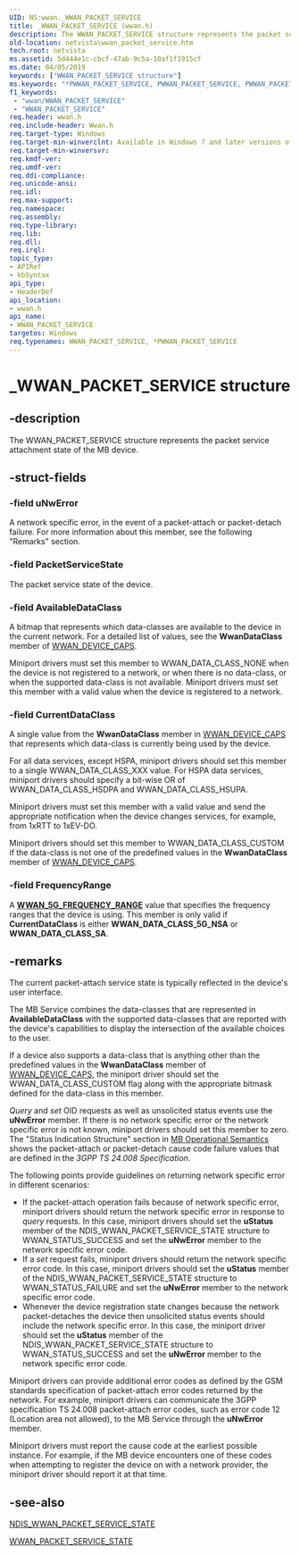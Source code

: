 ```yaml
---
UID: NS:wwan._WWAN_PACKET_SERVICE
title: _WWAN_PACKET_SERVICE (wwan.h)
description: The WWAN_PACKET_SERVICE structure represents the packet service attachment state of the MB device.
old-location: netvista\wwan_packet_service.htm
tech.root: netvista
ms.assetid: 5d444e1c-cbcf-47ab-9c5a-10af1f1915cf
ms.date: 04/05/2019
keywords: ["WWAN_PACKET_SERVICE structure"]
ms.keywords: "*PWWAN_PACKET_SERVICE, PWWAN_PACKET_SERVICE, PWWAN_PACKET_SERVICE structure pointer [Network Drivers Starting with Windows Vista], WWAN_PACKET_SERVICE, WWAN_PACKET_SERVICE structure [Network Drivers Starting with Windows Vista], WwanRef_ce147c69-a83d-42fd-9b08-7a12e6ecaf1a.xml, _WWAN_PACKET_SERVICE, netvista.wwan_packet_service, wwan/PWWAN_PACKET_SERVICE, wwan/WWAN_PACKET_SERVICE"
f1_keywords:
 - "wwan/WWAN_PACKET_SERVICE"
 - "WWAN_PACKET_SERVICE"
req.header: wwan.h
req.include-header: Wwan.h
req.target-type: Windows
req.target-min-winverclnt: Available in Windows 7 and later versions of Windows.
req.target-min-winversvr: 
req.kmdf-ver: 
req.umdf-ver: 
req.ddi-compliance: 
req.unicode-ansi: 
req.idl: 
req.max-support: 
req.namespace: 
req.assembly: 
req.type-library: 
req.lib: 
req.dll: 
req.irql: 
topic_type:
- APIRef
- kbSyntax
api_type:
- HeaderDef
api_location:
- wwan.h
api_name:
- WWAN_PACKET_SERVICE
targetos: Windows
req.typenames: WWAN_PACKET_SERVICE, *PWWAN_PACKET_SERVICE
---
```


# _WWAN_PACKET_SERVICE structure


## -description


The WWAN_PACKET_SERVICE structure represents the packet service attachment state of the MB
  device.


## -struct-fields




### -field uNwError

A network specific error, in the event of a packet-attach or packet-detach failure. For more
     information about this member, see the following 
     "Remarks" section.


### -field PacketServiceState

The packet service state of the device.


### -field AvailableDataClass

A bitmap that represents which data-classes are available to the device in the current network.
     For a detailed list of values, see the 
     <b>WwanDataClass</b> member of 
     <a href="https://docs.microsoft.com/windows-hardware/drivers/ddi/wwan/ns-wwan-_wwan_device_caps">WWAN_DEVICE_CAPS</a>.
     

Miniport drivers must set this member to WWAN_DATA_CLASS_NONE when the device is not registered to a
     network, or when there is no data-class, or when the supported data-class is not available. Miniport
     drivers must set this member with a valid value when the device is registered to a network.


### -field CurrentDataClass

A single value from the 
     <b>WwanDataClass</b> member in 
     <a href="https://docs.microsoft.com/windows-hardware/drivers/ddi/wwan/ns-wwan-_wwan_device_caps">WWAN_DEVICE_CAPS</a> that represents which
     data-class is currently being used by the device.
     

For all data services, except HSPA, miniport drivers should set this member to a single
     WWAN_DATA_CLASS_XXX value. For HSPA data services, miniport drivers should specify a bit-wise OR of
     WWAN_DATA_CLASS_HSDPA and WWAN_DATA_CLASS_HSUPA.

Miniport drivers must set this member with a valid value and send the appropriate notification when
     the device changes services, for example, from 1xRTT to 1xEV-DO.

Miniport drivers should set this member to WWAN_DATA_CLASS_CUSTOM if the data-class is not one of the
     predefined values in the 
     <b>WwanDataClass</b> member of 
     <a href="https://docs.microsoft.com/windows-hardware/drivers/ddi/wwan/ns-wwan-_wwan_device_caps">WWAN_DEVICE_CAPS</a>.

### -field FrequencyRange

A [**WWAN_5G_FREQUENCY_RANGE**](../wwan/ne-wwan-_wwan_5g_frequency_range.md) value that specifies the frequency ranges that the device is using. This member is only valid if **CurrentDataClass** is either **WWAN_DATA_CLASS_5G_NSA** or **WWAN_DATA_CLASS_SA**.

## -remarks



The current packet-attach service state is typically reflected in the device's user interface.

The MB Service combines the data-classes that are represented in 
    <b>AvailableDataClass</b> with the supported data-classes that are reported with the device's capabilities
    to display the intersection of the available choices to the user.

If a device also supports a data-class that is anything other than the predefined values in the 
    <b>WwanDataClass</b> member of 
    <a href="https://docs.microsoft.com/windows-hardware/drivers/ddi/wwan/ns-wwan-_wwan_device_caps">WWAN_DEVICE_CAPS</a>, the miniport driver
    should set the WWAN_DATA_CLASS_CUSTOM flag along with the appropriate bitmask defined for the data-class
    in this member.

<i>Query</i> and 
    <i>set</i> OID requests as well as unsolicited status events use the 
    <b>uNwError</b> member. If there is no network specific error or the network specific error is not known,
    miniport drivers should set this member to zero. The 
    "Status Indication Structure" section in 
    <a href="https://docs.microsoft.com/windows-hardware/drivers/network/mb-operational-semantics">MB Operational Semantics</a> shows the
    packet-attach or packet-detach cause code failure values that are defined in the 
    <i>3GPP TS 24.008 Specification</i>.

The following points provide guidelines on returning network specific error in different
    scenarios:

<ul>
<li>
If the packet-attach operation fails because of network specific error, miniport drivers should
      return the network specific error in response to 
      <i>query</i> requests. In this case, miniport drivers should set the 
      <b>uStatus</b> member of the NDIS_WWAN_PACKET_SERVICE_STATE structure to WWAN_STATUS_SUCCESS and set the      
      <b>uNwError</b> member to the network specific error code.

</li>
<li>
If a 
      <i>set</i> request fails, miniport drivers should return the network specific error code. In this case,
      miniport drivers should set the 
      <b>uStatus</b> member of the NDIS_WWAN_PACKET_SERVICE_STATE structure to WWAN_STATUS_FAILURE and set the      
      <b>uNwError</b> member to the network specific error code.

</li>
<li>
Whenever the device registration state changes because the network packet-detaches the device then
      unsolicited status events should include the network specific error. In this case, the miniport driver
      should set the 
      <b>uStatus</b> member of the NDIS_WWAN_PACKET_SERVICE_STATE structure to WWAN_STATUS_SUCCESS and set the      
      <b>uNwError</b> member to the network specific error code.

</li>
</ul>
Miniport drivers can provide additional error codes as defined by the GSM standards specification of
    packet-attach error codes returned by the network. For example, miniport drivers can communicate the 3GPP
    specification TS 24.008 packet-attach error codes, such as error code 12 (Location area not allowed), to
    the MB Service through the 
    <b>uNwError</b> member.

Miniport drivers must report the cause code at the earliest possible instance. For example, if the MB
    device encounters one of these codes when attempting to register the device on with a network provider,
    the miniport driver should report it at that time.




## -see-also




<a href="https://docs.microsoft.com/windows-hardware/drivers/ddi/ndiswwan/ns-ndiswwan-_ndis_wwan_packet_service_state">
   NDIS_WWAN_PACKET_SERVICE_STATE</a>



<a href="https://docs.microsoft.com/windows-hardware/drivers/ddi/wwan/ne-wwan-_wwan_packet_service_state">WWAN_PACKET_SERVICE_STATE</a>
 

 

